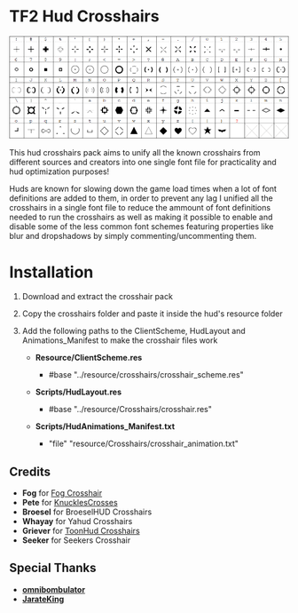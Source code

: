 # TF2 Hud Crosshairs

![Screenshot](https://raw.githubusercontent.com/Hypnootize/TF2-Hud-Crosshairs/master/crosshairs/TF2Crosshairs.png)

This hud crosshairs pack aims to unify all the known crosshairs from different sources and creators into one single font file for practicality and hud optimization purposes!

Huds are known for slowing down the game load times when a lot of font definitions are added to them, in order to prevent any lag I unified all the crosshairs in a single font file to reduce the ammount of font definitions needed to run the crosshairs as well as making it possible to enable and disable some of the less common font schemes featuring properties like blur and dropshadows by simply commenting/uncommenting them.

# Installation

1) Download and extract the crosshair pack

2) Copy the crosshairs folder and paste it inside the hud's resource folder

3) Add the following paths to the ClientScheme, HudLayout and Animations_Manifest to make the crosshair files work

   - **Resource/ClientScheme.res**
       - #base "../resource/crosshairs/crosshair_scheme.res"


   - **Scripts/HudLayout.res**
       - #base "../resource/Crosshairs/crosshair.res"


   - **Scripts/HudAnimations_Manifest.txt**
       - "file" "resource/Crosshairs/crosshair_animation.txt"

## Credits
- **Fog** for [Fog Crosshair](https://www.teamfortress.tv/14702/release-fogs-crosshairs-v3)
- **Pete** for [KnucklesCrosses](https://www.teamfortress.tv/26790/official-knucklescrosses-release)
- **Broesel** for BroeselHUD Crosshairs
- **Whayay** for Yahud Crosshairs
- **Griever** for [ToonHud Crosshairs](https://toonhud.com/)
- **Seeker** for Seekers Crosshair

## Special Thanks
- [**omnibombulator**](https://github.com/omnibombulator)
- [**JarateKing**](https://github.com/JarateKing)
